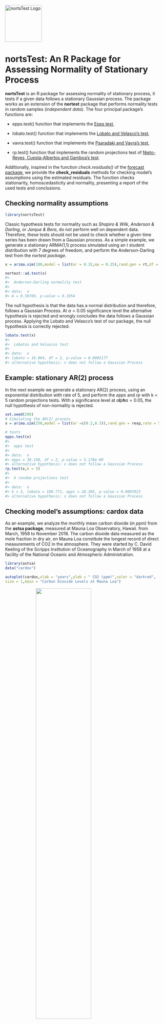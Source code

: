 <img src="man/figures/logo.png" width = 120 alt="nortsTest Logo"/>

**nortsTest: An R Package for Assessing Normality of Stationary Process**
======================================================================

**nortsTest** is an R package for assessing normality of stationary
process, it tests if a given data follows a stationary Gaussian process.
The package works as an extension of the **nortest** package that performs 
normality tests in random samples (*independent data*). The four principal 
package’s functions are:

-   epps.test() function that implements the [Epps test](https://projecteuclid.org/euclid.aos/1176350618),

-   lobato.test() function that implements the [Lobato and Velasco’s test](https://www.researchgate.net/publication/23564884),

-   vavra.test() function that implements the [Psaradaki and Vavra’s test](http://www.applied-econometrics.com),

-   rp.test() function that implements the random projections test of
    [Nieto-Reyes, Cuesta-Albertos and Gamboa’s test](https://www.sciencedirect.com/science/article/pii/S0167947314000243?via%3Dihub).

Additionally, inspired in the function *check.residuals()* of the
[forecast package](https://www.jstatsoft.org/article/view/v027i03), we
provide the **check\_residuals** methods for checking model’s
assumptions using the estimated residuals. The function checks
stationarity, homoscedasticity and normality, presenting a report of the
used tests and conclusions.

Checking normality assumptions
------------------------------

``` r
library(nortsTest)
```

Classic hypothesis tests for normality such as *Shapiro & Wilk, Anderson
& Darling*, or *Jarque & Bera*, do not perform well on dependent data.
Therefore, these tests should not be used to check whether a given time
series has been drawn from a Gaussian process. As a simple example, we
generate a stationary ARMA(1,1) process simulated using an t student
distribution with 7 degrees of freedom, and perform the Anderson-Darling
test from the *nortest package*.

``` r
x = arima.sim(100,model = list(ar = 0.32,ma = 0.25),rand.gen = rt,df = 7)

nortest::ad.test(x)
#> 
#>  Anderson-Darling normality test
#> 
#> data:  x
#> A = 0.50769, p-value = 0.1954
```

The null hypothesis is that the data has a normal distribution and
therefore, follows a Gaussian Process. At *α* = 0.05 significance level
the alternative hypothesis is rejected and wrongly concludes the data
follows a Gaussian process. Applying the Lobato and Velasco’s test of
our package, the null hypothesis is correctly rejected.

``` r
lobato.test(x)
#> 
#>  Lobatos and Velascos test
#> 
#> data:  x
#> lobato = 16.864, df = 2, p-value = 0.0002177
#> alternative hypothesis: x does not follow a Gaussian Process
```

Example: stationary AR(2) process
---------------------------------

In the next example we generate a stationary AR(2) process, using an
exponential distribution with rate of 5, and perform the *epps* and *rp*
with k = 5 random projections tests. With a significance level at
*a**l**p**h**a* = 0.05, the null hypothesis of non-normality is
rejected.

``` r
set.seed(298)
# Simulating the AR(2) process
x = arima.sim(250,model = list(ar =c(0.2,0.3)),rand.gen = rexp,rate = 5)

# tests
epps.test(x)
#> 
#>  epps test
#> 
#> data:  x
#> epps = 38.158, df = 2, p-value = 5.178e-09
#> alternative hypothesis: x does not follow a Gaussian Process
rp.test(x,k = 5)
#> 
#>  k random projections test
#> 
#> data:  x
#> k = 5, lobato = 188.771, epps = 28.385, p-value = 0.0007823
#> alternative hypothesis: x does not follow a Gaussian Process
```

Checking model’s assumptions: cardox data
-----------------------------------------

As an example, we analyze the monthly mean carbon dioxide (*in ppm*)
from the **astsa package**, measured at Mauna Loa Observatory, Hawaii.
from March, 1958 to November 2018. The carbon dioxide data measured as 
the mole fraction in dry air, on Mauna Loa constitute the longest record 
of direct measurements of CO2 in the atmosphere. They were started by C. 
David Keeling of the Scripps Institution of Oceanography in March of 1958 
at a facility of the National Oceanic and Atmospheric Administration.

``` r
library(astsa)
data("cardox")

autoplot(cardox,xlab = "years",ylab = " CO2 (ppm)",color = "darkred",
size = 1,main = "Carbon Dioxide Levels at Mauna Loa")
```

<img src="man/figures/unnamed-chunk-5-1.png" width="60%" style="display: block; margin: auto;" />

The time series clearly has trend and seasonal components, for analyzing
the *cardox* data we proposed a Gaussian linear state space model. We
use the model’s implementation from the [forecast package](https://github.com/robjhyndman/forecast) as follows:

``` r
library(forecast)
#> 
#> Attaching package: 'forecast'
#> The following object is masked from 'package:astsa':
#> 
#>     gas

model = ets(cardox)
summary(model)
#> ETS(M,A,A) 
#> 
#> Call:
#>  ets(y = cardox) 
#> 
#>   Smoothing parameters:
#>     alpha = 0.5591 
#>     beta  = 0.0072 
#>     gamma = 0.1061 
#> 
#>   Initial states:
#>     l = 314.6899 
#>     b = 0.0696 
#>     s = 0.6611 0.0168 -0.8536 -1.9095 -3.0088 -2.7503
#>            -1.2155 0.6944 2.1365 2.7225 2.3051 1.2012
#> 
#>   sigma:  9e-04
#> 
#>      AIC     AICc      BIC 
#> 3136.280 3137.140 3214.338 
#> 
#> Training set error measures:
#>                     ME     RMSE       MAE         MPE       MAPE      MASE
#> Training set 0.0232403 0.312003 0.2430829 0.006308831 0.06883992 0.1559102
#>                    ACF1
#> Training set 0.07275949
```

The best fitted model is a *multiplicative level, additive trend and
seasonality* state space model. If the model’s assumptions are
satisfied, then the model’s errors behave like a Gaussian stationary
process. These assumptions can be checked using our *check\_residuals*
functions.

In this case, we use an Augmented Dickey-Fuller test for stationary
assumption, and a random projections test for normality.

``` r
check_residuals(model,unit_root = "adf",normality = "rp",plot = TRUE)
#> 
#>  *************************************************** 
#> 
#>  Unit root test for stationarity: 
#> 
#>  Augmented Dickey-Fuller Test
#> 
#> data:  y
#> Dickey-Fuller = -9.7249, Lag order = 8, p-value = 0.01
#> alternative hypothesis: stationary
#> 
#> 
#>  Conclusion: y is stationary
#>  *************************************************** 
#> 
#>  Goodness of fit test for Gaussian Distribution: 
#> 
#>  k random projections test
#> 
#> data:  y
#> k = 2, lobato = 3.8260, epps = 1.3156, p-value = 0.3328
#> alternative hypothesis: y does not follow a Gaussian Process
#> 
#> 
#>  Conclusion: y follows a Gaussian Process
#>  
#>  ***************************************************
```

<img src="man/figures/unnamed-chunk-7-1.png" width="60%" style="display: block; margin: auto;" />

Now that all the model’s assumptions are checked, the model is accepted
and can be used to forecast.

``` r
autoplot(forecast(model,h = 12),include = 100,xlab = "years",ylab = " CO2 (ppm)",
         main = "Forecast: Carbon Dioxide Levels at Mauna Loa")
```

<img src="man/figures/unnamed-chunk-8-1.png" width="60%" style="display: block; margin: auto;" />

How to install nortsTest?
-------------------------

The current development version can be downloaded from GitHub via

``` r
if (!requireNamespace("remotes")) install.packages("remotes")

remotes::install_github("asael697/nortsTest",dependencies = TRUE)
```

Additional test functions
-------------------------

The **nortsTest** package offers additional functions for descriptive
analysis in univariate time series.

-   *uroot.test*: performs unit root test for checking stationary in
    linear time series. The Ljung-Box, Augmented Dickey-Fuller,
    Phillips-Perron and Kpps tests can be selected with the *unit\_root*
    option parameter.

-   *seasonal.test*: performs seasonal unit root test for stationary in
    seasonal time series. The hegy, ch and ocsb tests are available with
    the seasonal option parameter.

-   *arch.test*: for checking the ARCH effect in time series. The
    Ljung-Box and Lagrange Multiplier tests can be selected from the
    *arch* option parameter.

-   *normal.test*: for normal distribution check in time series and
    random samples. The tests presented above can be chosen for
    stationary time series. For random samples (*independent data*), the
    Anderson & Darling, Shapiro & Wilks, and Jarque-Bera tests are
    available with the normality option parameter.

For visual diagnostic, we offer ggplot2 methods for numeric and
time-series data. Most of the functions were adapted from Rob Hyndman’s
[forecast package](https://github.com/robjhyndman/forecast).

-   *autoplot*: For plotting time series objects (*ts class*).

-   *gghist*: histograms for numeric and univariate time series.

-   *ggnorm*: quantile-quantile plot for numeric and univariate time
    series.

-   *ggacf & ggpacf*: partial and auto correlation functions plots for
    numeric and univariate time series.

-   *check\_plot*: summary diagnostic plot for univariate starionary
    time series.

Accepted models for residual check
----------------------------------

Currently our check\_residuals() and check\_plot() methods are valid for
the current models and classes:

-   **ts**: for uni variate time series

-   **numeric**: for numeric vectors

-   **arima0**: from the stats package

-   **Arima**: from the forecast package

-   **fGARCH**: from the fGarch package

-   **lm**: from the stats package

-   **glm**: from the stats package

-   **Holt and Winters**: from the stats and forecast package

-   **ets**: from the forecast package

-   **forecast methods**: from the forecast package.

For overloading more functions, methods or packages, please make a pull
request or send a mail to: asael\_am@hotmail.com

References
----------

-   Epps, T.W. (1987). Testing that a stationary time series is
    Gaussian. *The Annals of Statistic*. 15(4), 1683-1698. Url:
    (<a href="http://www.jstor.org/stable/2336512" class="uri">http://www.jstor.org/stable/2336512</a>).

-   Nieto-Reyes, A., Cuesta-Albertos, J. & Gamboa, F. (2014). A
    random-projection based test of Gaussianity for stationary
    processes. *Computational Statistics & Data Analysis, Elsevier*.
    75(C), 124-141.
    url:(<a href="http://www.sciencedirect.com/science/article/pii/S0167947314000243" class="uri">http://www.sciencedirect.com/science/article/pii/S0167947314000243</a>).


-   Lobato, I., & Velasco, C. (2004). A simple test of normality for
    time series. *Journal Econometric Theory*. 20(4), 671-689.

-   Psaradakis, Z. & Vavra, M. (2017). A distance test of normality for
    a wide class of stationary process. *Journal of Econometrics and
    Statistics*. 2, 50-60.
    url:(<a href="http://www.sciencedirect.com/science/article/pii/S2452306216300296" class="uri">http://www.sciencedirect.com/science/article/pii/S2452306216300296</a>).

-   Hyndman, R. & Khandakar, Y. (2008). Automatic time series
    forecasting: the forecast package for R. *Journal of Statistical
    Software*. 26(3), 1-22. Url:
    (<a href="http://www.jstatsoft.org/article/view/v027i03" class="uri">http://www.jstatsoft.org/article/view/v027i03</a>).
